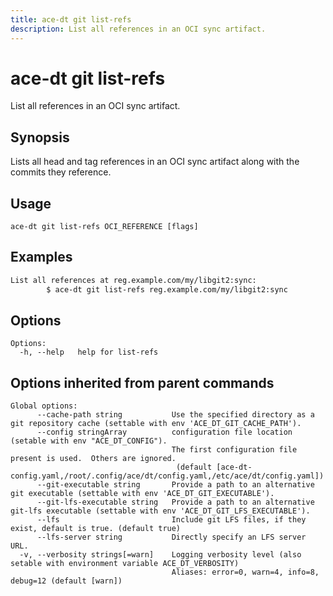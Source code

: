 ```yaml
---
title: ace-dt git list-refs
description: List all references in an OCI sync artifact.
---
```


<!--
This documentation is auto generated by a script.
Please do not edit this file directly.
-->

<!-- markdownlint-disable-next-line single-title -->
# ace-dt git list-refs

List all references in an OCI sync artifact.

## Synopsis

Lists all head and tag references in an OCI sync artifact along with the commits they reference.

## Usage

```plaintext
ace-dt git list-refs OCI_REFERENCE [flags]
```

## Examples

```sh
List all references at reg.example.com/my/libgit2:sync:
		$ ace-dt git list-refs reg.example.com/my/libgit2:sync
```

## Options

```plaintext
Options:
  -h, --help   help for list-refs
```

## Options inherited from parent commands

```plaintext
Global options:
      --cache-path string           Use the specified directory as a git repository cache (settable with env 'ACE_DT_GIT_CACHE_PATH').
      --config stringArray          configuration file location (setable with env "ACE_DT_CONFIG").
                                    The first configuration file present is used.  Others are ignored.
                                     (default [ace-dt-config.yaml,/root/.config/ace/dt/config.yaml,/etc/ace/dt/config.yaml])
      --git-executable string       Provide a path to an alternative git executable (settable with env 'ACE_DT_GIT_EXECUTABLE').
      --git-lfs-executable string   Provide a path to an alternative git-lfs executable (settable with env 'ACE_DT_GIT_LFS_EXECUTABLE').
      --lfs                         Include git LFS files, if they exist, default is true. (default true)
      --lfs-server string           Directly specify an LFS server URL.
  -v, --verbosity strings[=warn]    Logging verbosity level (also setable with environment variable ACE_DT_VERBOSITY)
                                    Aliases: error=0, warn=4, info=8, debug=12 (default [warn])
```

